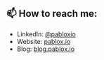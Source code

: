 ## 📫 How to reach me:

- LinkedIn: [@pabloxio](https://www.linkedin.com/in/pabloxio/)
- Website: [pablox.io](https://pablox.io/)
- Blog: [blog.pablox.io](https://blog.pablox.io/)
